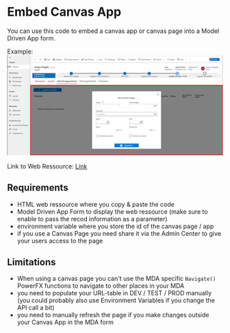 # Embed Canvas App

You can use this code to embed a canvas app or canvas page into a Model Driven App form.

Example: ![canvas page in MDA form](../ressources/embedcanvas.png)

Link to Web Ressource: [Link](./webressource.html)


## Requirements

* HTML web ressource where you copy & paste the code
* Model Driven App Form to display the web ressource (make sure to enable to pass the recod information as a parameter)
* environment variable where you store the id of the canvas page / app
* if you use a Canvas Page you need share it via the Admin Center to give your users access to the page

## Limitations

* When using a canvas page you can't use the MDA specific `Navigate()` PowerFX functions to navigate to other places in your MDA
* you need to populate your URL-table in DEV / TEST / PROD manually (you could probably also use Environment Variables if you change the API call a bit)
* you need to manually refresh the page if you make changes outside your Canvas App in the MDA form
